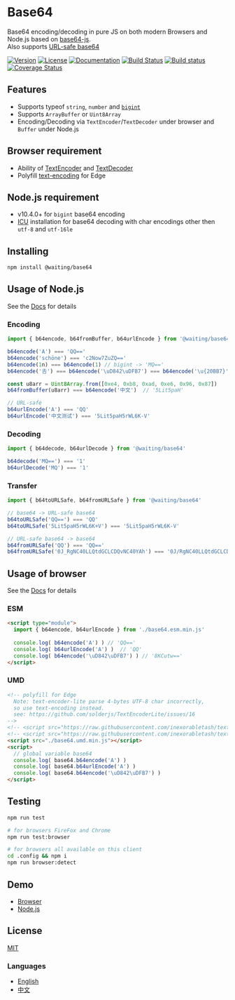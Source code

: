 # Base64

Base64 encoding/decoding in pure JS on both modern Browsers and Node.js based on [base64-js](https://www.npmjs.com/package/base64-js).  
Also supports [URL-safe base64](https://en.wikipedia.org/wiki/Base64#URL_applications)

[![Version](https://img.shields.io/npm/v/@waiting/base64.svg)](https://www.npmjs.com/package/@waiting/base64)
[![License](https://img.shields.io/badge/license-MIT-blue.svg)](https://opensource.org/licenses/MIT)
[![Documentation](https://img.shields.io/badge/lang-TypeScript-blue.svg)](https://waitingsong.github.io/base64/index.html)
[![Build Status](https://travis-ci.org/waitingsong/base64.svg?branch=master)](https://travis-ci.org/waitingsong/base64)
[![Build status](https://ci.appveyor.com/api/projects/status/wp4a72sj7bc5ao3t/branch/master?svg=true)](https://ci.appveyor.com/project/waitingsong/base64/branch/master)
[![Coverage Status](https://coveralls.io/repos/github/waitingsong/base64/badge.svg?branch=master)](https://coveralls.io/github/waitingsong/base64?branch=master)



## Features
- Supports typeof `string`, `number` and [`bigint`](https://github.com/tc39/proposal-bigint)
- Supports `ArrayBuffer` or `Uint8Array`
- Encoding/Decoding via `TextEncoder`/`TextDecoder` under browser and `Buffer` under Node.js


## Browser requirement
- Ability of [TextEncoder](https://developer.mozilla.org/en-US/docs/Web/API/TextEncoder#Browser_compatibility) and 
  [TextDecoder](https://developer.mozilla.org/en-US/docs/Web/API/TextDecoder#Browser_compatibility)
- Polyfill [text-encoding](https://github.com/inexorabletash/text-encoding) for Edge


## Node.js requirement
- v10.4.0+ for `bigint` base64 encoding
- [ICU](https://nodejs.org/api/util.html#util_whatwg_supported_encodings) installation for base64 decoding with char encodings other then `utf-8` and `utf-16le`


## Installing
```bash
npm install @waiting/base64
```


## Usage of Node.js

See the [Docs](https://waitingsong.github.io/base64/) for details

### Encoding
```ts
import { b64encode, b64fromBuffer, b64urlEncode } from '@waiting/base64'

b64encode('A') === 'QQ=='
b64encode('schöne') === 'c2Now7ZuZQ=='
b64encode(1n) === b64encode(1) // bigint -> 'MQ==' 
b64encode('𠮷') === b64encode('\uD842\uDFB7') === b64encode('\u{20BB7}') // '8KCutw=='

const u8arr = Uint8Array.from([0xe4, 0xb8, 0xad, 0xe6, 0x96, 0x87])
b64fromBuffer(u8arr) === b64encode('中文')  // '5Lit5paH'

// URL-safe
b64urlEncode('A') === 'QQ'
b64urlEncode('中文测试') === '5Lit5paH5rWL6K-V'
```

### Decoding
```ts
import { b64decode, b64urlDecode } from '@waiting/base64'

b64decode('MQ==') === '1'
b64urlDecode('MQ') === '1'
```

### Transfer
```ts
import { b64toURLSafe, b64fromURLSafe } from '@waiting/base64'

// base64 -> URL-safe base64
b64toURLSafe('QQ==') === 'QQ'
b64toURLSafe('5Lit5paH5rWL6K+V') === '5Lit5paH5rWL6K-V'

// URL-safe base64 -> base64
b64fromURLSafe('QQ') === 'QQ=='
b64fromURLSafe('0J_RgNC40LLQtdGCLCDQvNC40YAh') === '0J/RgNC40LLQtdGCLCDQvNC40YAh'
```


## Usage of browser

See the [Docs](https://waitingsong.github.io/base64/) for details

### ESM
```html
<script type="module">
  import { b64encode, b64urlEncode } from './base64.esm.min.js' 
  
  console.log( b64encode('A') ) // 'QQ=='
  console.log( b64urlEncode('A') )  // 'QQ'
  console.log( b64encode('\uD842\uDFB7') ) // '8KCutw=='
</script>
```

### UMD
```html
<!-- polyfill for Edge
  Note: text-encoder-lite parse 4-bytes UTF-8 char incorrectly,
  so use text-encoding instead.
  see: https://github.com/solderjs/TextEncoderLite/issues/16
-->
<!-- <script src="https://raw.githubusercontent.com/inexorabletash/text-encoding/master/lib/encoding-indexes.js"></script> -->
<!-- <script src="https://raw.githubusercontent.com/inexorabletash/text-encoding/master/lib/encoding.js"></script> -->
<script src="./base64.umd.min.js"></script>
<script>
  // global variable base64
  console.log( base64.b64encode('A') )
  console.log( base64.b64urlEncode('A') )
  console.log( base64.b64encode('\uD842\uDFB7') )
</script>
```


## Testing
```sh
npm run test

# for browsers FireFox and Chrome
npm run test:browser

# for browsers all available on this client
cd .config && npm i
npm run browser:detect
```


## Demo
- [Browser](https://github.com/waitingsong/base64/blob/master/test_browser/)
- [Node.js](https://github.com/waitingsong/base64/blob/master/test/)


## License
[MIT](LICENSE)


### Languages
- [English](README.md)
- [中文](README.zh-CN.md)
